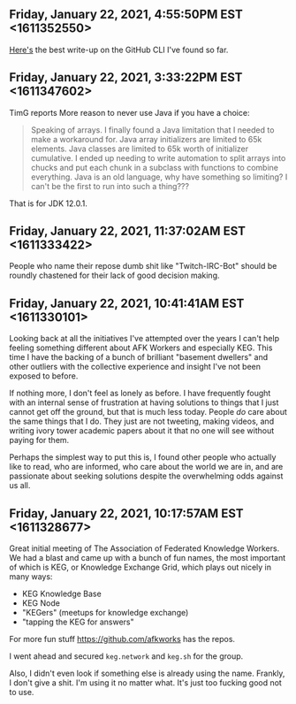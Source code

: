 ## Friday, January 22, 2021, 4:55:50PM EST <1611352550>

[Here's](https://medium.com/analytics-vidhya/github-cli-brings-github-to-your-terminal-809cea627d62)
the best write-up on the GitHub CLI I've found so far. 

## Friday, January 22, 2021, 3:33:22PM EST <1611347602>

TimG reports More reason to never use Java if you have a choice:

> Speaking of arrays. I finally found a Java limitation that I needed to make a
workaround for. Java array initializers are limited to 65k elements. Java
classes are limited to 65k worth of initializer cumulative. I ended up
needing to write automation to split arrays into chucks and put each chunk in a
subclass with functions to combine everything.  Java is an old language, why
have something so limiting? I can't be the first to run into such a thing???  

That is for JDK 12.0.1.

## Friday, January 22, 2021, 11:37:02AM EST <1611333422>

People who name their repose dumb shit like "Twitch-IRC-Bot" should be
roundly chastened for their lack of good decision making.

## Friday, January 22, 2021, 10:41:41AM EST <1611330101>

Looking back at all the initiatives I've attempted over the years I
can't help feeling something different about AFK Workers and especially
KEG. This time I have the backing of a bunch of brilliant "basement
dwellers" and other outliers with the collective experience and insight
I've not been exposed to before.

If nothing more, I don't feel as lonely as before. I have frequently
fought with an internal sense of frustration at having solutions to
things that I just cannot get off the ground, but that is much less
today. People *do* care about the same things that I do. They just are
not tweeting, making videos, and writing ivory tower academic papers
about it that no one will see without paying for them.

Perhaps the simplest way to put this is, I found other people who
actually like to read, who are informed, who care about the world we are
in, and are passionate about seeking solutions despite the overwhelming
odds against us all.

## Friday, January 22, 2021, 10:17:57AM EST <1611328677>

Great initial meeting of The Association of Federated Knowledge Workers.
We had a blast and came up with a bunch of fun names, the most important
of which is KEG, or Knowledge Exchange Grid, which plays out nicely in
many ways:

* KEG Knowledge Base
* KEG Node
* "KEGers" (meetups for knowledge exchange)
* "tapping the KEG for answers"

For more fun stuff <https://github.com/afkworks> has the repos.

I went ahead and secured `keg.network` and `keg.sh` for the group.

Also, I didn't even look if something else is already using the name.
Frankly, I don't give a shit. I'm using it no matter what. It's just too
fucking good not to use.
